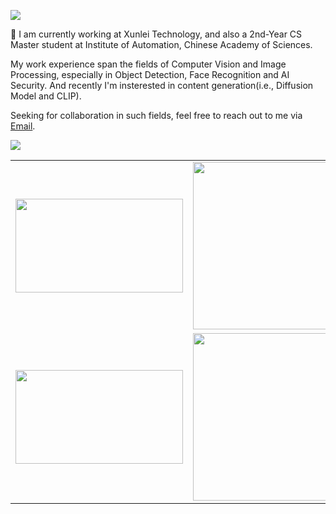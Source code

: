 [![](https://img.shields.io/badge/LinkedIn-0077B5?style=for-the-badge&logo=linkedin&logoColor=white)](https://www.linkedin.com/in/%E6%B5%B7%E6%B6%8C-%E5%AD%99-052ba8a5/)

👋 I am currently working at Xunlei Technology, and also a 2nd-Year CS Master student at Institute of Automation, Chinese Academy of Sciences.

My work experience span the fields of Computer Vision and Image Processing, especially in Object Detection, Face Recognition and AI Security.
And recently I'm insterested in content generation(i.e., Diffusion Model and CLIP).

Seeking for collaboration in such fields, feel free to reach out to me via [Email](buptmsg@gmail.com).

![](https://github-readme-stats-one-bice.vercel.app/api?username=tabsun&show_icons=true&include_all_commits=true&count_private=true&role=OWNER,ORGANIZATION_MEMBER,COLLABORATOR)

<table style="margin-left:auto; margin-right:auto;">
  <tr>
    <td><img src="https://github.com/tabsun/DualTask-End2end-PPDet/blob/master/on_road_fast.gif" height=150 width=268px></td>
    <td><img src="https://wx2.sinaimg.cn/mw1024/89ef5361ly1fryzwf5m7uj20e80e80wo.jpg" width=268px></td>
    <td><img src="https://wx1.sinaimg.cn/mw1024/89ef5361ly1fryzxsnqg9j20e80e8n0k.jpg" width=268px></td>
  </tr>
  <tr>
    <td><img src="https://wx3.sinaimg.cn/mw1024/89ef5361ly1fsc9lppimgj20j20j1af1.jpg" height=150 width=268px></td>
    <td><img src="https://wx4.sinaimg.cn/mw1024/89ef5361ly1fsc9lpf35ej20fu0fu0wn.jpg" width=268px></td>
    <td><img src="https://wx3.sinaimg.cn/mw1024/89ef5361ly1fsc9m8hklbj20fu0fugno.jpg" width=268px></td>
  </tr>
</table>
